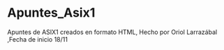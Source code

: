 # Apuntes_Asix1
Apuntes de ASIX1 creados en formato HTML,
Hecho por Oriol Larrazábal
,Fecha de inicio 18/11
